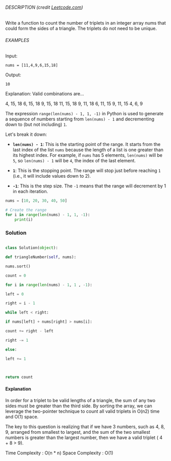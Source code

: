 
###### DESCRIPTION (credit [Leetcode.com](https://leetcode.com/problems/valid-triangle-number/))

Write a function to count the number of triplets in an integer array nums that could form the sides of a triangle. The triplets do not need to be unique.

###### EXAMPLES

Input:

`nums = [11,4,9,6,15,18]`

Output:

`10`

Explanation: Valid combinations are...

4, 15, 18
6, 15, 18
9, 15, 18
11, 15, 18
9, 11, 18
6, 11, 15
9, 11, 15
4, 6, 9


The expression `range(len(nums) - 1, 1, -1)` in Python is used to generate a sequence of numbers starting from `len(nums) - 1` and decrementing down to (but not including) `1`.

Let's break it down:

- **`len(nums) - 1`**: This is the starting point of the range. It starts from the last index of the list `nums` because the length of a list is one greater than its highest index. For example, if `nums` has 5 elements, `len(nums)` will be `5`, so `len(nums) - 1` will be `4`, the index of the last element.
    
- **`1`**: This is the stopping point. The range will stop just before reaching `1` (i.e., it will include values down to 2).
    
- **`-1`**: This is the step size. The `-1` means that the range will decrement by 1 in each iteration.

```python
nums = [10, 20, 30, 40, 50]

# Create the range
for i in range(len(nums) - 1, 1, -1):
    print(i)
```

### Solution

```python

class Solution(object):

def triangleNumber(self, nums):

nums.sort()

count = 0

for i in range(len(nums) - 1, 1 , -1):

left = 0

right = i - 1

while left < right:

if nums[left] + nums[right] > nums[i]:

count += right - left

right -= 1

else:

left += 1

  

return count
```


#### Explanation

In order for a triplet to be valid lengths of a triangle, the sum of any two sides must be greater than the third side. By sorting the array, we can leverage the two-pointer technique to count all valid triplets in O(n2) time and O(1) space.

The key to this question is realizing that if we have 3 numbers, such as 4, 8, 9, arranged from smallest to largest, and the sum of the two smallest numbers is greater than the largest number, then we have a valid triplet ( 4 + 8 > 9).


Time Complexity : O(n * n)
Space Complexity : O(1) 